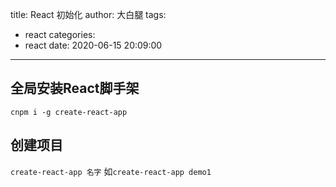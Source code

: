 title: React 初始化
author: 大白腿
tags:
  - react
categories:
  - react
date: 2020-06-15 20:09:00
---
## 全局安装React脚手架
``cnpm i -g create-react-app``

## 创建项目
``create-react-app 名字``
如``create-react-app demo1``